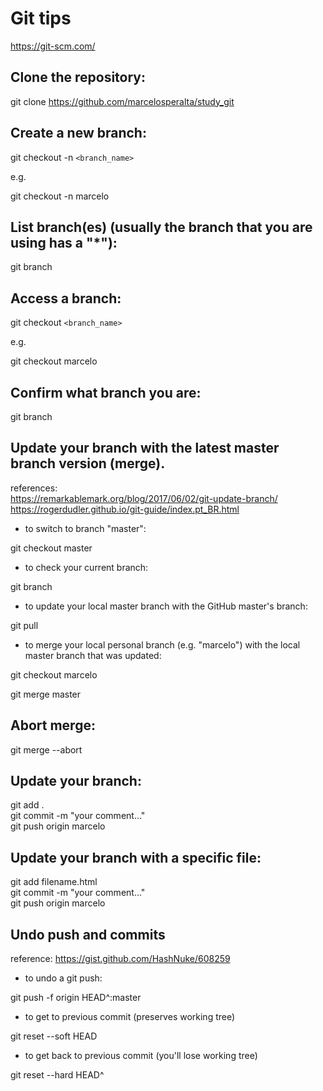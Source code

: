 # Git tips

https://git-scm.com/

## Clone the repository:

git clone https://github.com/marcelosperalta/study_git

## Create a new branch:

git checkout -n ```<branch_name>```  
  
e.g.  

git checkout -n marcelo  

## List branch(es) (usually the branch that you are using has a "*"):

git branch  

## Access a branch:

git checkout ```<branch_name>``` 
  
e.g.  

git checkout marcelo  

## Confirm what branch you are:

git branch  

##  Update your branch with the latest master branch version (merge).

references:  
https://remarkablemark.org/blog/2017/06/02/git-update-branch/  
https://rogerdudler.github.io/git-guide/index.pt_BR.html  

- to switch to branch "master":

git checkout master

- to check your current branch:

git branch

- to update your local master branch with the GitHub master's branch:

git pull

- to merge your local personal branch (e.g. "marcelo") with the local master branch that was updated:

git checkout marcelo

git merge master

## Abort merge:

git merge --abort  

## Update your branch:

git add .  
git commit -m "your comment..."  
git push origin marcelo  

## Update your branch with a specific file:

git add filename.html  
git commit -m "your comment..."  
git push origin marcelo  

## Undo push and commits

reference:
https://gist.github.com/HashNuke/608259

- to undo a git push:

git push -f origin HEAD^:master

- to get to previous commit (preserves working tree)

git reset --soft HEAD

- to get back to previous commit (you'll lose working tree)

git reset --hard HEAD^
